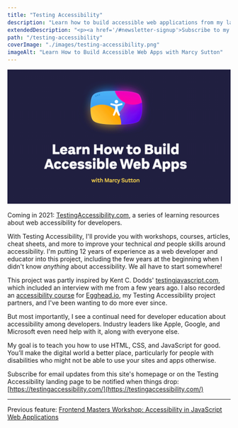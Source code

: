 ```yaml
---
title: "Testing Accessibility"
description: "Learn how to build accessible web applications from my latest initiative, starting with a free 6-part email course. My goal is to teach you how to use HTML, CSS, and JavaScript for good."
extendedDescription: "<p><a href='/#newsletter-signup'>Subscribe to my course</a> and get a heads-up when the Testing Accessibility workshops launch!</p>"
path: "/testing-accessibility"
coverImage: "./images/testing-accessibility.png"
imageAlt: "Learn How to Build Accessible Web Apps with Marcy Sutton"
---
```


<div class="floating-image width50">
    <img
        src="./images/testing-accessibility.png"
        alt="Learn How to Build Accessible Web Apps with Marcy Sutton"
    />
</div>

Coming in 2021: [TestingAccessibility.com](https://testingaccessibility.com), a series of learning resources about web accessibility for developers.

With Testing Accessibility, I'll provide you with workshops, courses, articles, cheat sheets, and more to improve your technical _and_ people skills around accessibility. I'm putting 12 years of experience as a web developer and educator into this project, including the few years at the beginning when I didn't know _anything_ about accessibility. We all have to start somewhere!

This project was partly inspired by Kent C. Dodds' [testingjavascript.com](https://testingjavascript.com), which included an interview with me from a few years ago. I also recorded an [accessibility course](https://egghead.io/courses/start-building-accessible-web-applications-today) for [Egghead.io](https://egghead.io), my Testing Accessibility project partners, and I've been wanting to do more ever since.

But most importantly, I see a continual need for developer education about accessibility among developers. Industry leaders like Apple, Google, and Microsoft even need help with it, along with everyone else.

My goal is to teach you how to use HTML, CSS, and JavaScript for good. You’ll make the digital world a better place, particularly for people with disabilities who might not be able to use your sites and apps otherwise.

Subscribe for email updates from this site's homepage or on the Testing Accessibility landing page to be notified when things drop: [https://testingaccessibility.com/](https://testingaccessibility.com/)

---

Previous feature: [Frontend Masters Workshop: Accessibility in JavaScript Web Applications](/frontend-masters-javascript-accessibility)